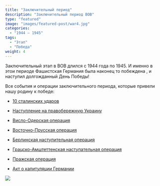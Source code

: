 ```yaml
---
title: "Заключительный период"
description: "Заключительный период ВОВ"
type: "featured"
image: "images/featured-post/war4.jpg"
categories: 
  - "1944 — 1945"
tags:
  - "Этап"
  - "Победа"
weight: 4
---
```

Заключительный этап в ВОВ длился с 1944 года по 1945. И именно в этои периоде Фашистская Германия была наконец то побеждена , и наступил долгожданный День Победы!

Все события и операции заключительного периода, которые привели нашу родину к победе:

* [10 сталинских ударов](../../posts/war4/10stalud)

* [Наступление на правобережную Украину](../../posts/war4/pavobokraina)

* [Висло-Одерская операция](../../posts/war4/visloodop)

* [Восточно-Прусская операция](../../posts/war4/vostocnopruss)

* [Берлинская наступительная операция](../../war/posts/war4/berlin)

* [Грацско-Амштеттенская наступательная операция](../../posts/war4/grackoop)

* [Пражская операция](../../war/posts/war4/prajskaya)

* [Акт о капитуляции Германии](../../posts/war4/final)


![](../images/post-img.jpg)

